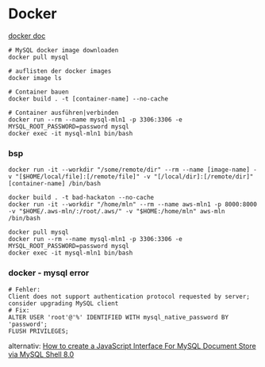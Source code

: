 # Docker

[docker doc](https://docs.docker.com/engine/reference/commandline/)

```docker
# MySQL docker image downloaden
docker pull mysql   
            
# auflisten der docker images
docker image ls                 

# Container bauen
docker build . -t [container-name] --no-cache   

# Container ausführen|verbinden
docker run --rm --name mysql-mln1 -p 3306:3306 -e MYSQL_ROOT_PASSWORD=password mysql
docker exec -it mysql-mln1 bin/bash
```

### bsp
```
docker run -it --workdir "/some/remote/dir" --rm --name [image-name] -v "[$HOME/local/file]:[/remote/file]" -v "[/local/dir]:[/remote/dir]" [container-name] /bin/bash

docker build . -t bad-hackaton --no-cache
docker run -it --workdir "/home/mln" --rm --name aws-mln1 -p 8000:8000 -v "$HOME/.aws-mln/:/root/.aws/" -v "$HOME:/home/mln" aws-mln /bin/bash

docker pull mysql
docker run --rm --name mysql-mln1 -p 3306:3306 -e MYSQL_ROOT_PASSWORD=password mysql
docker exec -it mysql-mln1 bin/bash
```
### docker - mysql error
```docker
# Fehler: 
Client does not support authentication protocol requested by server; consider upgrading MySQL client
# Fix:
ALTER USER 'root'@'%' IDENTIFIED WITH mysql_native_password BY 'password';
FLUSH PRIVILEGES;
```
alternativ: [How to create a JavaScript Interface For MySQL Document Store via MySQL Shell 8.0](https://medium.com/javascript-in-plain-english/javascript-interface-for-mysql-document-store-via-mysql-shell-8-0-d9a98c91e5fc)
